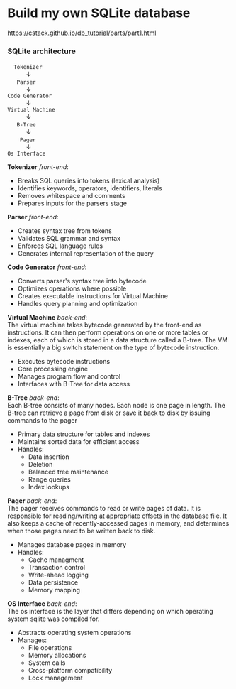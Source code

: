 # Build my own SQLite database
https://cstack.github.io/db_tutorial/parts/part1.html

### SQLite architecture
&ensp;&ensp;`Tokenizer`  
&emsp;&emsp;&emsp;↓  
&emsp;&ensp;`Parser`  
&emsp;&emsp;&emsp;↓  
`Code Generator`  
&emsp;&emsp;&emsp;↓  
`Virtual Machine`  
&emsp;&emsp;&emsp;↓  
&emsp;&ensp;`B-Tree`  
&emsp;&emsp;&emsp;↓  
&emsp;&ensp;&ensp;`Pager`  
&emsp;&emsp;&emsp;↓  
`Os Interface`    

**Tokenizer** *front-end*: 
- Breaks SQL queries into tokens (lexical analysis)
- Identifies keywords, operators, identifiers, literals
- Removes whitespace and comments
- Prepares inputs for the parsers stage

**Parser** *front-end*:
- Creates syntax tree from tokens
- Validates SQL grammar and syntax
- Enforces SQL language rules
- Generates internal representation of the query

**Code Generator** *front-end*:
- Converts parser's syntax tree into bytecode
- Optimizes operations where possible
- Creates executable instructions for Virtual Machine
- Handles query planning and optimization

**Virtual Machine** *back-end*:  
The virtual machine takes bytecode generated by the front-end as instructions. It can then perform operations on one or more tables or indexes, each of which is stored in a data structure called a B-tree. The VM is essentially a big switch statement on the type of bytecode instruction.
- Executes bytecode instructions
- Core processing engine
- Manages program flow and control
- Interfaces with B-Tree for data access

**B-Tree** *back-end*:  
Each B-tree consists of many nodes. Each node is one page in length. The B-tree can retrieve a page from disk or save it back to disk by issuing commands to the pager
- Primary data structure for tables and indexes
- Maintains sorted data for efficient access
- Handles:
  - Data insertion
  - Deletion
  - Balanced tree maintenance
  - Range queries
  - Index lookups

**Pager** *back-end*:  
The pager receives commands to read or write pages of data. It is responsible for reading/writing at appropriate offsets in the database file. It also keeps a cache of recently-accessed pages in memory, and determines when those pages need to be written back to disk.
- Manages database pages in memory
- Handles:
  - Cache managment
  - Transaction control
  - Write-ahead logging
  - Data persistence
  - Memory mapping

**OS Interface** *back-end*:  
The os interface is the layer that differs depending on which operating system sqlite was compiled for.
- Abstracts operating system operations
- Manages:
  - File operations
  - Memory allocations
  - System calls
  - Cross-platform compatibility
  - Lock management
